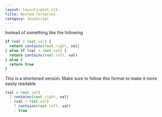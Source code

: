 ```yaml
---
layout: layouts/post.njk
title: Nested Ternaries
category: JavaScript
---
```


Instead of something like the following

```js
if (val > root.val) {
  return contains(root.right, val)
} else if (val < root.val) {
  return contains(root.left, val)
} else {
  return true
}
```

This is a shortened version. Make sure to follow this format to make it more easily readable

```js
(val > root.val)
  ? contains(root.right, val)
  : (val < root.val)
    ? contains(root.left, val)
    : true
```